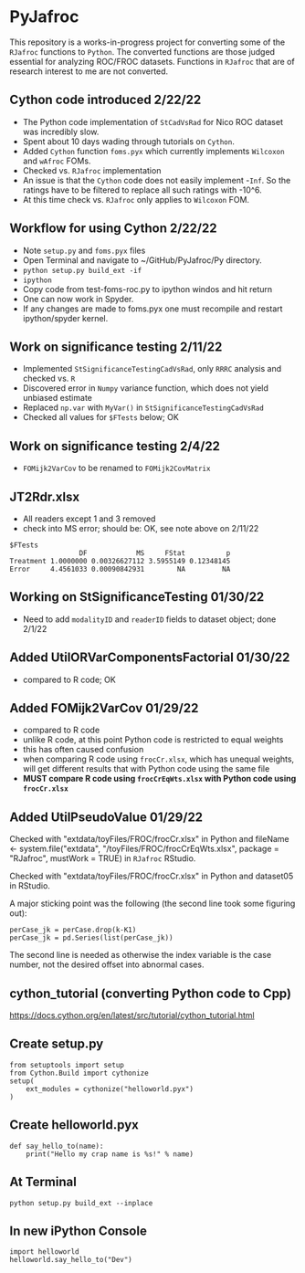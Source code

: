 # PyJafroc

This repository is a works-in-progress project for converting some of the `RJafroc` functions to `Python`. The converted functions are those judged essential for analyzing ROC/FROC datasets. Functions in `RJafroc` that are of research interest to me are not converted.


## Cython code introduced 2/22/22
* The Python code implementation of `StCadVsRad` for Nico ROC dataset was incredibly slow.
* Spent about 10 days wading through tutorials on `Cython`.
* Added `Cython` function `foms.pyx` which currently implements `Wilcoxon` and `wAfroc` FOMs. 
* Checked vs. `RJafroc` implementation
* An issue is that the `Cython` code does not easily implement -`Inf`. So the ratings have to be filtered to replace all such ratings with -10^6.
* At this time check vs. `RJafroc` only applies to `Wilcoxon` FOM.


## Workflow for using Cython 2/22/22
* Note `setup.py` and `foms.pyx` files
* Open Terminal and navigate to ~/GitHub/PyJafroc/Py directory.
* `python setup.py build_ext -if`
* `ipython`
* Copy code from test-foms-roc.py to ipython windos and hit return
* One can now work in Spyder. 
* If any changes are made to foms.pyx one must recompile and restart ipython/spyder kernel.


## Work on significance testing 2/11/22
* Implemented `StSignificanceTestingCadVsRad`, only `RRRC` analysis and checked vs. `R`
* Discovered error in `Numpy` variance function, which does not yield unbiased estimate
* Replaced `np.var` with `MyVar()` in `StSignificanceTestingCadVsRad`
* Checked all values for `$FTests` below; OK


## Work on significance testing 2/4/22
* `FOMijk2VarCov` to be renamed to `FOMijk2CovMatrix`

## JT2Rdr.xlsx
* All readers except 1 and 3 removed
* check into MS error; should be: OK, see note above on 2/11/22
```
$FTests
                 DF            MS     FStat          p
Treatment 1.0000000 0.00326627112 3.5955149 0.12348145
Error     4.4561033 0.00090842931        NA         NA
```

## Working on StSignificanceTesting 01/30/22
* Need to add `modalityID` and `readerID` fields to dataset object; done 2/1/22


## Added UtilORVarComponentsFactorial 01/30/22
* compared to R code; OK


## Added FOMijk2VarCov 01/29/22
* compared to R code
* unlike R code, at this point Python code is restricted to equal weights
* this has often caused confusion
* when comparing R code using `frocCr.xlsx`, which has unequal weights, will get different results that with Python code using the same file
* **MUST compare R code using `frocCrEqWts.xlsx` with Python code using `frocCr.xlsx`**


## Added UtilPseudoValue 01/29/22
Checked with "extdata/toyFiles/FROC/frocCr.xlsx" in Python and fileName <- system.file("extdata", "/toyFiles/FROC/frocCrEqWts.xlsx",
package = "RJafroc", mustWork = TRUE) in `RJafroc` RStudio.

Checked with "extdata/toyFiles/FROC/frocCr.xlsx" in Python and dataset05 in RStudio.

A major sticking point was the following (the second line took some figuring out):
```
perCase_jk = perCase.drop(k-K1)
perCase_jk = pd.Series(list(perCase_jk))
```

The second line is needed as otherwise the index variable is the case number, not the desired offset into abnormal cases.

## cython_tutorial (converting Python code to Cpp)
https://docs.cython.org/en/latest/src/tutorial/cython_tutorial.html


## Create setup.py
```
from setuptools import setup
from Cython.Build import cythonize
setup(
    ext_modules = cythonize("helloworld.pyx")
)
```

## Create helloworld.pyx
```
def say_hello_to(name):
    print("Hello my crap name is %s!" % name)
```

## At Terminal
```
python setup.py build_ext --inplace
```

## In new iPython Console
```
import helloworld
helloworld.say_hello_to("Dev")
```
